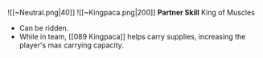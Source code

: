 
![[~Neutral.png|40]]
![[~Kingpaca.png|200]]
**Partner Skill**
King of Muscles
- Can be ridden.
- While in team, [[089 Kingpaca]] helps carry supplies, increasing the player's max carrying capacity.